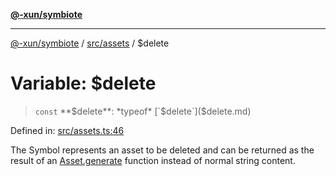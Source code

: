 [**@-xun/symbiote**](../../../README.md)

***

[@-xun/symbiote](../../../README.md) / [src/assets](../README.md) / $delete

# Variable: $delete

> `const` **$delete**: *typeof* [`$delete`]($delete.md)

Defined in: [src/assets.ts:46](https://github.com/Xunnamius/symbiote/blob/45a95680565f7437367edb2f8cc44a33e7541aa0/src/assets.ts#L46)

The Symbol represents an asset to be deleted and can be returned as the
result of an [Asset.generate](../type-aliases/Asset.md#generate) function instead of normal string
content.
